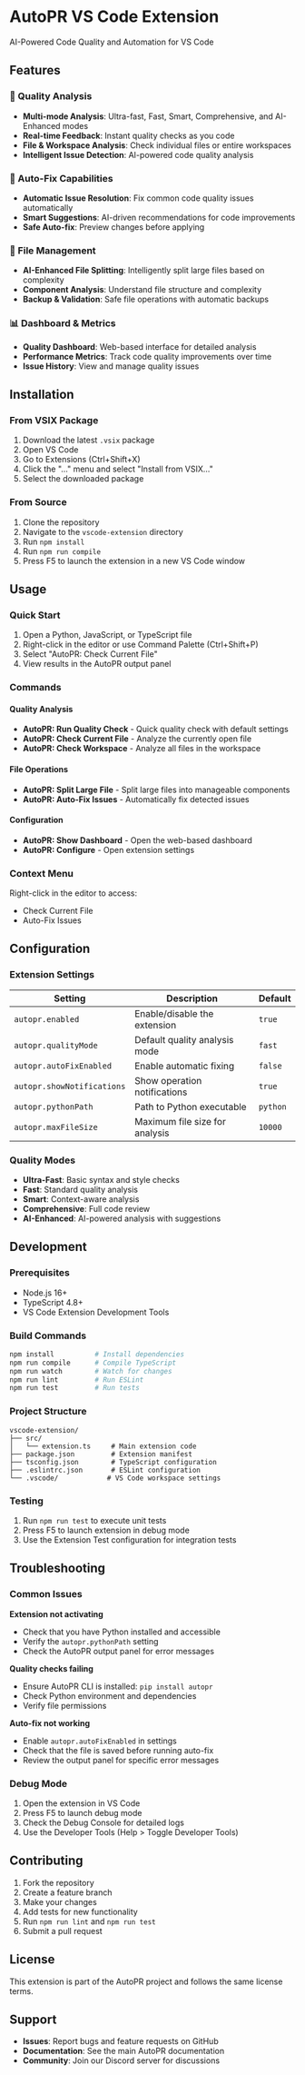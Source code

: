 # AutoPR VS Code Extension

AI-Powered Code Quality and Automation for VS Code

## Features

### 🚀 Quality Analysis
- **Multi-mode Analysis**: Ultra-fast, Fast, Smart, Comprehensive, and AI-Enhanced modes
- **Real-time Feedback**: Instant quality checks as you code
- **File & Workspace Analysis**: Check individual files or entire workspaces
- **Intelligent Issue Detection**: AI-powered code quality analysis

### 🔧 Auto-Fix Capabilities
- **Automatic Issue Resolution**: Fix common code quality issues automatically
- **Smart Suggestions**: AI-driven recommendations for code improvements
- **Safe Auto-fix**: Preview changes before applying

### 📁 File Management
- **AI-Enhanced File Splitting**: Intelligently split large files based on complexity
- **Component Analysis**: Understand file structure and complexity
- **Backup & Validation**: Safe file operations with automatic backups

### 📊 Dashboard & Metrics
- **Quality Dashboard**: Web-based interface for detailed analysis
- **Performance Metrics**: Track code quality improvements over time
- **Issue History**: View and manage quality issues

## Installation

### From VSIX Package
1. Download the latest `.vsix` package
2. Open VS Code
3. Go to Extensions (Ctrl+Shift+X)
4. Click the "..." menu and select "Install from VSIX..."
5. Select the downloaded package

### From Source
1. Clone the repository
2. Navigate to the `vscode-extension` directory
3. Run `npm install`
4. Run `npm run compile`
5. Press F5 to launch the extension in a new VS Code window

## Usage

### Quick Start
1. Open a Python, JavaScript, or TypeScript file
2. Right-click in the editor or use Command Palette (Ctrl+Shift+P)
3. Select "AutoPR: Check Current File"
4. View results in the AutoPR output panel

### Commands

#### Quality Analysis
- **AutoPR: Run Quality Check** - Quick quality check with default settings
- **AutoPR: Check Current File** - Analyze the currently open file
- **AutoPR: Check Workspace** - Analyze all files in the workspace

#### File Operations
- **AutoPR: Split Large File** - Split large files into manageable components
- **AutoPR: Auto-Fix Issues** - Automatically fix detected issues

#### Configuration
- **AutoPR: Show Dashboard** - Open the web-based dashboard
- **AutoPR: Configure** - Open extension settings

### Context Menu
Right-click in the editor to access:
- Check Current File
- Auto-Fix Issues

## Configuration

### Extension Settings

| Setting                    | Description                    | Default  |
| -------------------------- | ------------------------------ | -------- |
| `autopr.enabled`           | Enable/disable the extension   | `true`   |
| `autopr.qualityMode`       | Default quality analysis mode  | `fast`   |
| `autopr.autoFixEnabled`    | Enable automatic fixing        | `false`  |
| `autopr.showNotifications` | Show operation notifications   | `true`   |
| `autopr.pythonPath`        | Path to Python executable      | `python` |
| `autopr.maxFileSize`       | Maximum file size for analysis | `10000`  |

### Quality Modes

- **Ultra-Fast**: Basic syntax and style checks
- **Fast**: Standard quality analysis
- **Smart**: Context-aware analysis
- **Comprehensive**: Full code review
- **AI-Enhanced**: AI-powered analysis with suggestions

## Development

### Prerequisites
- Node.js 16+
- TypeScript 4.8+
- VS Code Extension Development Tools

### Build Commands
```bash
npm install          # Install dependencies
npm run compile      # Compile TypeScript
npm run watch        # Watch for changes
npm run lint         # Run ESLint
npm run test         # Run tests
```

### Project Structure
```
vscode-extension/
├── src/
│   └── extension.ts     # Main extension code
├── package.json         # Extension manifest
├── tsconfig.json        # TypeScript configuration
├── .eslintrc.json       # ESLint configuration
└── .vscode/            # VS Code workspace settings
```

### Testing
1. Run `npm run test` to execute unit tests
2. Press F5 to launch extension in debug mode
3. Use the Extension Test configuration for integration tests

## Troubleshooting

### Common Issues

**Extension not activating**
- Check that you have Python installed and accessible
- Verify the `autopr.pythonPath` setting
- Check the AutoPR output panel for error messages

**Quality checks failing**
- Ensure AutoPR CLI is installed: `pip install autopr`
- Check Python environment and dependencies
- Verify file permissions

**Auto-fix not working**
- Enable `autopr.autoFixEnabled` in settings
- Check that the file is saved before running auto-fix
- Review the output panel for specific error messages

### Debug Mode
1. Open the extension in VS Code
2. Press F5 to launch debug mode
3. Check the Debug Console for detailed logs
4. Use the Developer Tools (Help > Toggle Developer Tools)

## Contributing

1. Fork the repository
2. Create a feature branch
3. Make your changes
4. Add tests for new functionality
5. Run `npm run lint` and `npm run test`
6. Submit a pull request

## License

This extension is part of the AutoPR project and follows the same license terms.

## Support

- **Issues**: Report bugs and feature requests on GitHub
- **Documentation**: See the main AutoPR documentation
- **Community**: Join our Discord server for discussions
